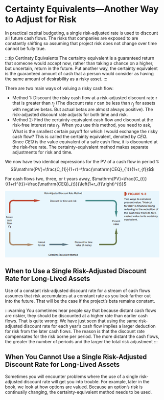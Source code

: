 # Certainty Equivalents—Another Way to Adjust for Risk
In practical capital budgeting, a single risk-adjusted rate is used to discount all future cash
flows. The risks that companies are exposed to are constantly shifting so assuming that project risk does not change over time cannot be fully true.

:::tip Certinaty Equivalents
The certainty equivalent is a guaranteed return that someone would accept now, rather than taking a chance on a higher, but uncertain, return in the future. Put another way, the certainty equivalent is the guaranteed amount of cash that a person would consider as having the same amount of desirability as a risky asset.
:::

There are two main ways of valuing a risky cash flow:
- Method 1: Discount the risky cash flow at a risk-adjusted discount rate r that is greater than $r_f$ (The discount rate $r$ can be less than $r_f$ for assets with negative betas. But actual betas are almost always positive). The risk-adjusted discount rate adjusts for both time and risk. 
- Method 2: Find the certainty-equivalent cash flow and discount at the risk-free interest rate $r_f$. When you use this method, you need to ask, What is the smallest certain payoff for which I would exchange the risky cash flow? This is called the certainty equivalent, denoted by *CEQ*. Since *CEQ* is the value equivalent of a safe cash flow, it is discounted at the risk-free rate. The certainty-equivalent method makes separate adjustments for risk and time.

We now have two identical expressions for the PV of a cash flow in period 1:
$$\mathrm{PV}=\frac{C_{1}}{1+r}=\frac{\mathrm{CEQ}_{1}}{1+r_{f}}$$

For cash flows two, three, or t years away,
$\mathrm{PV}=\frac{C_{t}}{(1+r)^{t}}=\frac{\mathrm{CEQ}_{t}}{\left(1+r_{f}\right)^{t}}$

<img src="../../img/CEQ.png" />

## When to Use a Single Risk-Adjusted Discount Rate for Long-Lived Assets
Use of a constant risk-adjusted discount rate for a stream of cash flows assumes that risk accumulates at a constant rate as you look farther out into the future. That will be the case if the project’s beta remains constant.

:::warning
You sometimes hear people say that because distant cash flows are riskier, they should be discounted at a higher rate than earlier cash flows. That is quite wrong: We have just seen that using the same risk-adjusted discount rate for each year’s cash flow implies a larger deduction for risk from the later cash flows. The reason is that the discount rate compensates for the risk borne per period. The more distant the cash flows, the greater the number of periods and the larger the total risk adjustment
:::

## When You Cannot Use a Single Risk-Adjusted Discount Rate for Long-Lived Assets
Sometimes you will encounter problems where the use of a single risk-adjusted discount rate will get you into trouble. For example, later in the book, we look at how options are valued. Because an option’s risk is continually changing, the certainty-equivalent method needs to be used.